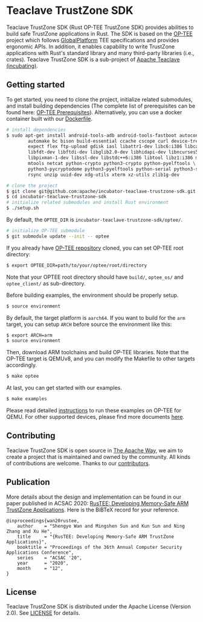 # Teaclave TrustZone SDK

Teaclave TrustZone SDK (Rust OP-TEE TrustZone SDK) provides abilities to build
safe TrustZone applications in Rust. The SDK is based on the
[OP-TEE](https://www.op-tee.org/) project which follows
[GlobalPlatform](https://globalplatform.org/) TEE specifications and provides
ergonomic APIs. In addition, it enables capability to write TrustZone
applications with Rust's standard library and many third-party libraries (i.e.,
crates). Teaclave TrustZone SDK is a sub-project of [Apache Teaclave (incubating)](https://teaclave.apache.org/).

## Getting started

To get started, you need to clone the project, initialize related submodules,
and install building dependencies (The complete list of prerequisites can be found here: [OP-TEE Prerequisites](https://optee.readthedocs.io/en/latest/building/prerequisites.html)).
Alternatively, you can use a docker container built with our [Dockerfile](Dockerfile).

``` sh
# install dependencies
$ sudo apt-get install android-tools-adb android-tools-fastboot autoconf \
        automake bc bison build-essential ccache cscope curl device-tree-compiler \
        expect flex ftp-upload gdisk iasl libattr1-dev libc6:i386 libcap-dev \
        libfdt-dev libftdi-dev libglib2.0-dev libhidapi-dev libncurses5-dev \
        libpixman-1-dev libssl-dev libstdc++6:i386 libtool libz1:i386 make \
        mtools netcat python-crypto python3-crypto python-pyelftools \
        python3-pycryptodome python3-pyelftools python-serial python3-serial \
        rsync unzip uuid-dev xdg-utils xterm xz-utils zlib1g-dev

# clone the project
$ git clone git@github.com:apache/incubator-teaclave-trustzone-sdk.git
$ cd incubator-teaclave-trustzone-sdk
# initialize related submodules and install Rust environment
$ ./setup.sh
```

By default, the `OPTEE_DIR` is `incubator-teaclave-trustzone-sdk/optee/`.
``` sh
# initialize OP-TEE submodule
$ git submodule update --init -- optee
```
If you already have [OP-TEE repository](https://github.com/OP-TEE) 
cloned, you can set OP-TEE root directory:

``` sh
$ export OPTEE_DIR=path/to/your/optee/root/directory
```

Note that your OPTEE root directory should have `build/`, `optee_os/` and 
`optee_client/` as sub-directory.

Before building examples, the environment should be properly setup.

``` sh
$ source environment
```

By default, the target platform is `aarch64`. If you want to build for the `arm`
target, you can setup `ARCH` before source the environment like this:

```sh
$ export ARCH=arm
$ source environment
```

Then, download ARM toolchains and build OP-TEE libraries. Note that the OP-TEE
target is QEMUv8, and you can modify the Makefile to other targets accordingly.

``` sh
$ make optee
```

At last, you can get started with our examples.

``` sh
$ make examples
```

Please read detailed
[instructions](https://teaclave.apache.org/trustzone-sdk-docs/getting-started-with-optee-for-qemu-armv8/)
to run these examples on OP-TEE for QEMU. For other supported devices, please find
more documents [here](https://optee.readthedocs.io/en/latest/general/platforms.html).

## Contributing

Teaclave TrustZone SDK is open source in [The Apache Way](https://www.apache.org/theapacheway/),
we aim to create a project that is maintained and owned by the community. All
kinds of contributions are welcome. Thanks to our [contributors](https://teaclave.apache.org/contributors/).

## Publication

More details about the design and implementation can be found in our paper
published in ACSAC 2020:
[RusTEE: Developing Memory-Safe ARM TrustZone Applications](https://csis.gmu.edu/ksun/publications/ACSAC20_RusTEE_2020.pdf).
Here is the BiBTeX record for your reference.

```
@inproceedings{wan20rustee,
    author    = "Shengye Wan and Mingshen Sun and Kun Sun and Ning Zhang and Xu He",
    title     = "{RusTEE: Developing Memory-Safe ARM TrustZone Applications}",
    booktitle = "Proceedings of the 36th Annual Computer Security Applications Conference",
    series    = "ACSAC '20",
    year      = "2020",
    month     = "12",
}
```

## License

Teaclave TrustZone SDK is distributed under the Apache License (Version 2.0).
See [LICENSE](LICENSE) for details.
